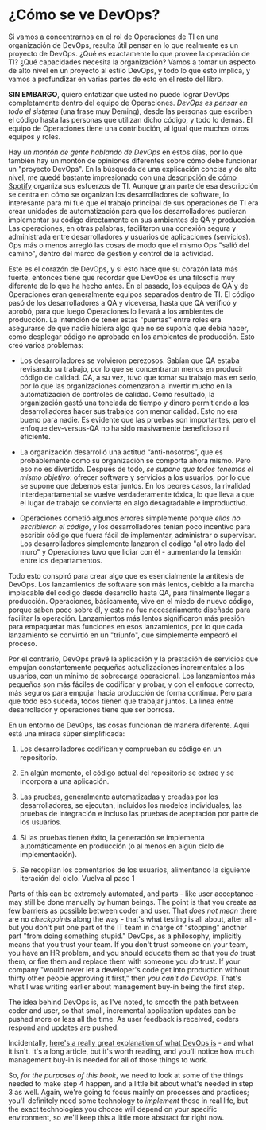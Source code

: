 # ¿Cómo se ve DevOps?
Si vamos a concentrarnos en el rol de Operaciones de TI en una organización de DevOps, resulta útil pensar en lo que realmente es un proyecto de DevOps. ¿Qué es exactamente lo que provee la operación de TI? ¿Qué capacidades necesita la organización? Vamos a tomar un aspecto de alto nivel en un proyecto al estilo DevOps, y todo lo que esto implica, y vamos a profundizar en varias partes de esto en el resto del libro.

**SIN EMBARGO**, quiero enfatizar que usted no puede lograr DevOps completamente dentro del equipo de Operaciones. _DevOps es pensar en todo el sistema_ (una frase muy Deming), desde las personas que escriben el código hasta las personas que utilizan dicho código, y todo lo demás. El equipo de Operaciones tiene una contribución, al igual que muchos otros equipos y roles.

Hay _un montón de gente hablando de DevOps_ en estos días, por lo que también hay un montón de opiniones diferentes sobre cómo debe funcionar un "proyecto DevOps". En la búsqueda de una explicación concisa y de alto nivel, me quedé bastante impresionado con [una descripción de cómo Spotify](https://labs.spotify.com/2014/03/27/spotify-engineering-culture-part-1/) organiza sus esfuerzos de TI. Aunque gran parte de esa descripción se centra en cómo se organizan los desarrolladores de software, lo interesante para mí fue que el trabajo principal de sus operaciones de TI era crear unidades de automatización para que los desarrolladores pudieran implementar su código directamente en sus ambientes de QA y producción. Las operaciones, en otras palabras, facilitaron una conexión segura y administrada entre desarrolladores y usuarios de aplicaciones (servicios). Ops más o menos arregló las cosas de modo que el mismo Ops "salió del camino", dentro del marco de gestión y control de la actividad.

Este es el corazón de DevOps, y si esto hace que su corazón lata más fuerte, entonces tiene que recordar que DevOps es una filosofía muy diferente de lo que ha hecho antes. En el pasado, los equipos de  QA y de Operaciones eran generalmente equipos separados dentro de TI. El código pasó de los desarrolladores a QA y viceversa, hasta que QA verificó y aprobó, para que luego  Operaciones lo llevará a los ambientes de producción. La intención de tener estas "puertas" entre roles era asegurarse de que nadie hiciera algo que no se suponía que debía hacer, como desplegar código no aprobado en los ambientes de producción. Esto creó varios problemas:

* Los desarrolladores se volvieron perezosos. Sabían que QA estaba revisando su trabajo, por lo que  se concentraron menos en producir código de calidad. QA, a su vez, tuvo que tomar su trabajo más en serio, por lo que las organizaciones comenzaron a invertir mucho en la automatización de controles de calidad. Como resultado, la organización gastó una tonelada de tiempo y dinero permitiendo a los desarrolladores hacer sus trabajos con menor calidad. Esto no era bueno para nadie. Es evidente que las pruebas son importantes, pero el enfoque dev-versus-QA no ha sido masivamente beneficioso ni eficiente.

* La organización desarrolló una actitud “anti-nosotros”, que es probablemente como su organización se comporta ahora mismo. Pero eso no es divertido. Después de todo, _se supone que todos tenemos el mismo objetivo_: ofrecer software y servicios a los usuarios, por lo que se supone que debemos estar juntos. En los peores casos, la rivalidad interdepartamental se vuelve verdaderamente tóxica, lo que lleva a que el lugar de trabajo se convierta en algo desagradable e improductivo.

* Operaciones cometió algunos errores simplemente porque _ellos no escribieron el código_, y los desarrolladores tenían poco incentivo para escribir código que fuera fácil de implementar, administrar o supervisar. Los desarrolladores simplemente lanzaron el código "al otro lado del muro" y Operaciones tuvo que lidiar con él - aumentando la tensión entre los departamentos.

Todo esto conspiró para crear algo que es esencialmente la antítesis de DevOps. Los lanzamientos de software son más lentos, debido a la marcha implacable del código desde desarrollo hasta QA, para finalmente llegar a producción. Operaciones, básicamente, vive en el miedo de nuevo código, porque saben poco sobre él, y este no fue necesariamente diseñado para facilitar la operación. Lanzamientos más lentos significaron más presión para empaquetar más funciones en esos lanzamientos, por lo que cada lanzamiento se convirtió en un "triunfo", que simplemente empeoró el proceso.

Por el contrario, DevOps prevé la aplicación y la prestación de servicios que empujan constantemente pequeñas actualizaciones incrementales a los usuarios, con un mínimo de sobrecarga operacional. Los lanzamientos más pequeños son más fáciles de codificar y probar, y con el enfoque correcto, más seguros para empujar hacia producción de forma continua. Pero para que todo eso suceda, todos tienen que trabajar juntos. La línea entre desarrollador y operaciones tiene que ser borrosa.

En un entorno de DevOps, las cosas funcionan de manera diferente. Aquí está una mirada súper simplificada:

1. Los desarrolladores codifican y comprueban su código en un repositorio.

2. En algún momento, el código actual del repositorio se extrae y se incorpora a una aplicación.

3. Las pruebas, generalmente automatizadas y creadas por los desarrolladores, se ejecutan, incluidos los modelos individuales, las pruebas de integración e incluso las pruebas de aceptación por parte de los usuarios.

4. Si las pruebas tienen éxito, la generación se implementa automáticamente en producción (o al menos en algún ciclo de implementación).

5. Se recopilan los comentarios de los usuarios, alimentando la siguiente iteración del ciclo. Vuelva al paso 1

Parts of this can be extremely automated, and parts - like user acceptance - may still be done manually by human beings. The point is that you create as few barriers as possible between coder and user. That _does not mean_ there are no _checkpoints_ along the way - that's what testing is all about, after all - but you don't put one part of the IT team in charge of "stopping" another part "from doing something stupid." DevOps, as a philosophy, implicitly means that you trust your team. If you don't trust someone on your team, you have an HR problem, and you should educate them so that you _do_ trust them, or fire them and replace them with someone you _do_ trust. If your company "would never let a developer's code get into production without thirty other people approving it first," then _you can't do DevOps._ That's what I was writing earlier about management buy-in being the first step.

The idea behind DevOps is, as I've noted, to smooth the path between coder and user, so that small, incremental application updates can be pushed more or less all the time. As user feedback is received, coders respond and updates are pushed. 

Incidentally, [here's a really great explanation of what DevOps is](http://theagileadmin.com/what-is-devops/) - and what it isn't. It's a long article, but it's worth reading, and you'll notice how much management buy-in is needed for all of those things to work.

So, _for the purposes of this book_, we need to look at some of the things needed to make step 4 happen, and a little bit about what's needed in step 3 as well. Again, we're going to focus mainly on processes and practices; you'll definitely need some technology to _implement_ those in real life, but the exact technologies you choose will depend on your specific environment, so we'll keep this a little more abstract for right now.
